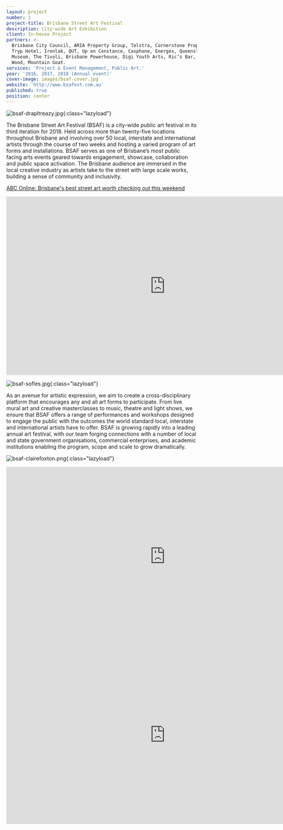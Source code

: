 ```yaml
---
layout: project
number: 1
project-title: Brisbane Street Art Festival
description: City-wide Art Exhibition
client: In-house Project
partners: >-
  Brisbane City Council, ARIA Property Group, Telstra, Cornerstone Properties,
  Tryp Hotel, Ironlak, QUT, Up on Constance, Casphone, Energex, Queensland
  Museum, The Tivoli, Brisbane Powerhouse, Digi Youth Arts, Ric’s Bar, Stone and
  Wood, Mountain Goat.
services: 'Project & Event Management, Public Art.'
year: '2016, 2017, 2018 (Annual event)'
cover-image: images/bsaf-cover.jpg
website: 'http://www.bsafest.com.au'
published: true
position: center
---
```

![bsaf-drapltreazy.jpg]({{site.baseurl}}/images/bsaf-drapltreazy.jpg){:class="lazyload"}

The Brisbane Street Art Festival (BSAF) is a city-wide public art festival in its third iteration for 2018. Held across more than twenty-five locations throughout Brisbane and involving over 50 local, interstate and international artists through the course of two weeks and hosting a varied program of art forms and installations. BSAF serves as one of Brisbane’s most public facing arts events geared towards engagement, showcase, collaboration and public space activation. The Brisbane audience are immersed in the local creative industry as artists take to the street with large scale works, building a sense of community and inclusivity.

<a href="http://www.abc.net.au/news/2018-04-21/brisbane-street-art-worth-checking-out-this-weekend/9680346">ABC Online: Brisbane's best street art worth checking out this weekend</a>

<div class="video-responsive">
	<iframe class="lazyload" width="840" height="473" src="https://www.youtube.com/embed/-G00XOwrU9o" frameborder="0" allowfullscreen=""></iframe>
</div>

![bsaf-sofles.jpg]({{site.baseurl}}/images/bsaf-sofles.jpg){:class="lazyload"}

As an avenue for artistic expression, we aim to create a cross-disciplinary platform that encourages any and all art forms to participate. From live mural art and creative masterclasses to music, theatre and light shows, we ensure that BSAF offers a range of performances and workshops designed to engage the public with the outcomes the world standard local, interstate and international artists have to offer. BSAF is growing rapidly into a leading annual art festival, with our team forging connections with a number of local and state government organisations, commercial enterprises, and academic institutions enabling the program, scope and scale to grow dramatically. 

![bsaf-clairefoxton.png]({{site.baseurl}}/images/bsaf-clairefoxton.png){:class="lazyload"}

<div class="video-responsive">
	<iframe class="lazyload" width="840" height="473" src="https://www.youtube.com/embed/uGn4lN7CXpQ" frameborder="0" allowfullscreen=""></iframe>
</div>

<div class="video-responsive">
	<iframe class="lazyload" width="840" height="473" src="https://www.youtube.com/embed/TSmbfi1p4sI" frameborder="0" allowfullscreen=""></iframe>
</div>
